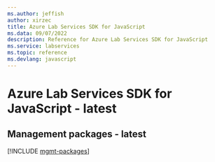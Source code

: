 ```yaml
---
ms.author: jeffish
author: xirzec
title: Azure Lab Services SDK for JavaScript
ms.data: 09/07/2022
description: Reference for Azure Lab Services SDK for JavaScript
ms.service: labservices
ms.topic: reference
ms.devlang: javascript
---
```

# Azure Lab Services SDK for JavaScript - latest

## Management packages - latest
[!INCLUDE [mgmt-packages](lab-services-mgmt-index.md)]